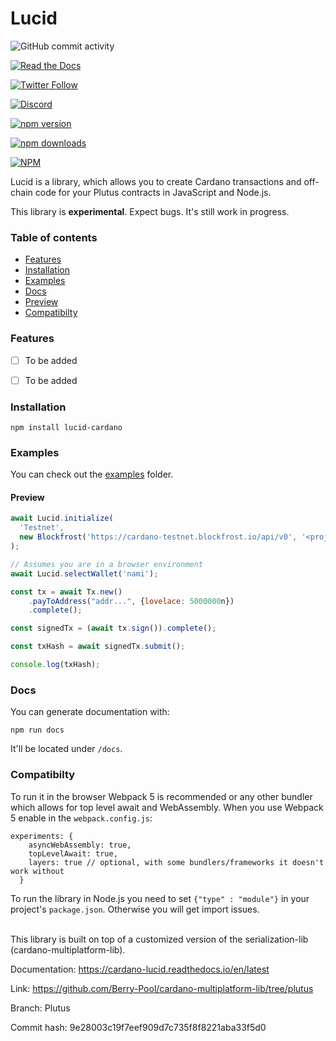 # Lucid


<!-- [![GitHub Release Date](https://img.shields.io/github/release-date/berry-pool/lucid?style=plastic)](https://github.com/Berry-Pool/lucid) -->

![GitHub commit activity](https://img.shields.io/github/commit-activity/m/berry-pool/lucid?style=plastic)

[![Read the Docs](https://img.shields.io/readthedocs/cardano-lucid?style=plastic)](https://berry-pool.github.io/lucid/)

[![Twitter Follow](https://img.shields.io/twitter/follow/berry_ales?style=social)](https://twitter.com/berry_ales)

[![Discord](https://img.shields.io/discord/929963273741295696.svg?style=plastic&label=&logo=discord&logoColor=ffffff&color=7389D8&labelColor=6A7EC2)](https://discord.com/invite/sKqxrPb5fd)

[![npm version](https://img.shields.io/npm/v/lucid-cardano?style=plastic)](https://www.npmjs.com/package/lucid-cardano)

[![npm downloads](https://img.shields.io/npm/dw/lucid-cardano?style=plastic)](https://www.npmjs.com/package/lucid-cardano)
<!-- [![npm peer dependency version](https://img.shields.io/npm/dependency-version/cardano-lsd/peer/gsap?style=plastic)](https://greensock.com/gsap/) -->
[![NPM](https://img.shields.io/npm/l/lucid-cardano?style=plastic)](https://github.com/Berry-Pool/lucid)


Lucid is a library, which allows you to create Cardano transactions and off-chain code for your Plutus contracts in JavaScript and Node.js.

This library is **experimental**. Expect bugs. It's still work in progress.

### Table of contents

- [Features](#features)
- [Installation](#installation)
- [Examples](#examples)
- [Docs](#docs)
- [Preview](#preview)
- [Compatibilty](#compatibilty)

### Features

- [ ] To be added
- [ ] To be added


### Installation
```
npm install lucid-cardano
```
### Examples

You can check out the [examples](./src/examples/) folder.

#### Preview

```js
await Lucid.initialize(
  'Testnet',
  new Blockfrost('https://cardano-testnet.blockfrost.io/api/v0', '<projectId>'),
);

// Assumes you are in a browser environment
await Lucid.selectWallet('nami');

const tx = await Tx.new()
    .payToAddress("addr...", {lovelace: 5000000n})
    .complete();

const signedTx = (await tx.sign()).complete();

const txHash = await signedTx.submit();

console.log(txHash);
```
### Docs

You can generate documentation with:
```
npm run docs
```
It'll be located under `/docs`.

### Compatibilty

To run it in the browser Webpack 5 is recommended or any other bundler which allows for top level await and WebAssembly. When you use Webpack 5 enable in the `webpack.config.js`:
```
experiments: {
    asyncWebAssembly: true,
    topLevelAwait: true,
    layers: true // optional, with some bundlers/frameworks it doesn't work without
  }
```

To run the library in Node.js you need to set `{"type" : "module"}` in your project's `package.json`. Otherwise you will get import issues.

<br />
This library is built on top of a customized version of the serialization-lib (cardano-multiplatform-lib).

Documentation: https://cardano-lucid.readthedocs.io/en/latest

Link: https://github.com/Berry-Pool/cardano-multiplatform-lib/tree/plutus

Branch: Plutus

Commit hash: 9e28003c19f7eef909d7c735f8f8221aba33f5d0
